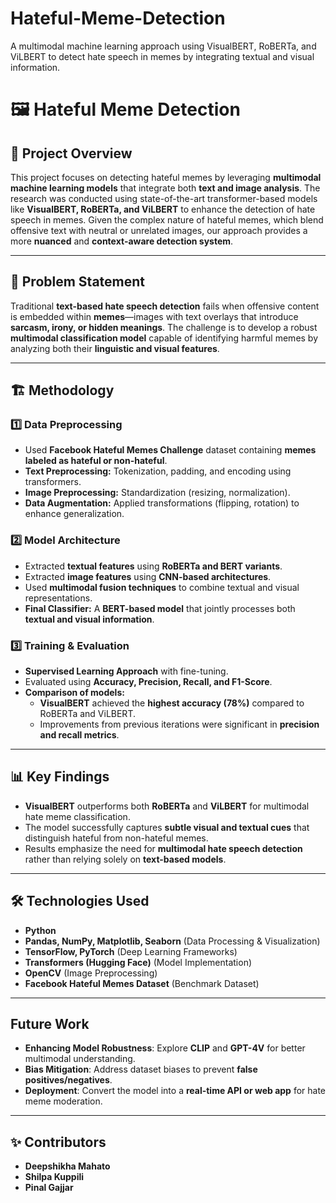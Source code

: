 # Hateful-Meme-Detection
A multimodal machine learning approach using VisualBERT, RoBERTa, and ViLBERT to detect hate speech in memes by integrating textual and visual information.

# 🖼️ Hateful Meme Detection

## 📌 Project Overview
This project focuses on detecting hateful memes by leveraging **multimodal machine learning models** that integrate both **text and image analysis**. The research was conducted using state-of-the-art transformer-based models like **VisualBERT, RoBERTa, and ViLBERT** to enhance the detection of hate speech in memes. Given the complex nature of hateful memes, which blend offensive text with neutral or unrelated images, our approach provides a more **nuanced** and **context-aware detection system**.

---

## 🎯 Problem Statement
Traditional **text-based hate speech detection** fails when offensive content is embedded within **memes**—images with text overlays that introduce **sarcasm, irony, or hidden meanings**. The challenge is to develop a robust **multimodal classification model** capable of identifying harmful memes by analyzing both their **linguistic and visual features**.

---

## 🏗️ Methodology
### 1️⃣ **Data Preprocessing**
- Used **Facebook Hateful Memes Challenge** dataset containing **memes labeled as hateful or non-hateful**.
- **Text Preprocessing:** Tokenization, padding, and encoding using transformers.
- **Image Preprocessing:** Standardization (resizing, normalization).
- **Data Augmentation:** Applied transformations (flipping, rotation) to enhance generalization.

### 2️⃣ **Model Architecture**
- Extracted **textual features** using **RoBERTa and BERT variants**.
- Extracted **image features** using **CNN-based architectures**.
- Used **multimodal fusion techniques** to combine textual and visual representations.
- **Final Classifier:** A **BERT-based model** that jointly processes both **textual and visual information**.

### 3️⃣ **Training & Evaluation**
- **Supervised Learning Approach** with fine-tuning.
- Evaluated using **Accuracy, Precision, Recall, and F1-Score**.
- **Comparison of models:**
  - **VisualBERT** achieved the **highest accuracy (78%)** compared to RoBERTa and ViLBERT.
  - Improvements from previous iterations were significant in **precision and recall metrics**.

---

## 📊 Key Findings
- **VisualBERT** outperforms both **RoBERTa** and **ViLBERT** for multimodal hate meme classification.
- The model successfully captures **subtle visual and textual cues** that distinguish hateful from non-hateful memes.
- Results emphasize the need for **multimodal hate speech detection** rather than relying solely on **text-based models**.

---

## 🛠️ Technologies Used
- **Python**
- **Pandas, NumPy, Matplotlib, Seaborn** (Data Processing & Visualization)
- **TensorFlow, PyTorch** (Deep Learning Frameworks)
- **Transformers (Hugging Face)** (Model Implementation)
- **OpenCV** (Image Preprocessing)
- **Facebook Hateful Memes Dataset** (Benchmark Dataset)

---
##  Future Work
- **Enhancing Model Robustness**: Explore **CLIP** and **GPT-4V** for better multimodal understanding.
- **Bias Mitigation**: Address dataset biases to prevent **false positives/negatives**.
- **Deployment**: Convert the model into a **real-time API or web app** for hate meme moderation.

---

## ✨ Contributors
- **Deepshikha Mahato**
- **Shilpa Kuppili**
- **Pinal Gajjar**

